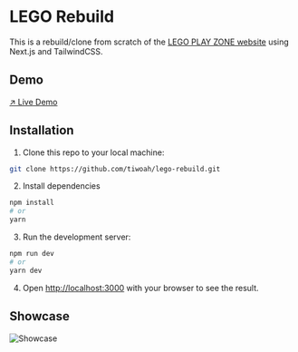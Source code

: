 # LEGO Rebuild

This is a rebuild/clone from scratch of the [LEGO PLAY ZONE website](https://kids.lego.com) using Next.js and TailwindCSS.

## Demo

[↗ Live Demo](https://lego-rebuild.vercel.app/play)

## Installation

1. Clone this repo to your local machine:

```bash
git clone https://github.com/tiwoah/lego-rebuild.git
```

2. Install dependencies

```bash
npm install
# or
yarn
```

3. Run the development server:

```bash
npm run dev
# or
yarn dev
```

4. Open [http://localhost:3000](http://localhost:3000) with your browser to see the result.

## Showcase

![Showcase](readme/showcase.png)
